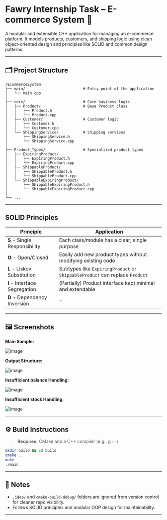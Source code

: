 # Fawry Internship Task – E-commerce System 🛒

A modular and extensible C++ application for managing an e-commerce platform. It models products, customers, and shipping logic using clean object-oriented design and principles like SOLID and common design patterns.

---

## 🗂️ Project Structure

```
/EcommerceSystem
├── main/                          # Entry point of the application
│   └── main.cpp
│
├── core/                          # Core business logic
│   ├── Product/                   # Base Product class
│   │   ├── Product.h
│   │   └── Product.cpp
│   ├── Customer/                  # Customer logic
│   │   ├── Customer.h
│   │   └── Customer.cpp
│   └── ShippingService/           # Shipping services
│       ├── ShippingService.h
│       └── ShippingService.cpp
│
├── Product_Types/                 # Specialized product types
│   ├── ExpiringProduct/
│   │   ├── ExpiringProduct.h
│   │   └── ExpiringProduct.cpp
│   ├── ShippableProduct/
│   │   ├── ShippableProduct.h
│   │   └── ShippableProduct.cpp
│   └── ShippableExpiringProduct/
│       ├── ShippableExpiringProduct.h
│       └── ShippableExpiringProduct.cpp
│
└── ...
```
---
## SOLID Principles
| Principle                     | Application                                                                 |
| ----------------------------- | --------------------------------------------------------------------------- |
| **S** - Single Responsibility | Each class/module has a clear, single purpose                               |
| **O** - Open/Closed           | Easily add new product types without modifying existing code                |
| **L** - Liskov Substitution   | Subtypes like `ExpiringProduct` or `ShippableProduct` can replace `Product` |
| **I** - Interface Segregation | (Partially) Product interface kept minimal and extendable                   |
| **D** - Dependency Inversion  |                                     -        |


---

## 🖼️ Screenshots

**Main Sample:**

![image](https://github.com/user-attachments/assets/2e3aa8a1-b981-4170-8af3-3f27b5bd80f3)


**Output Structure:**

![image](https://github.com/user-attachments/assets/70efff22-678d-4f3d-8407-14667c3830da)

**Insufficient balance Handling:**

![image](https://github.com/user-attachments/assets/ecdeccbd-5892-423c-b54b-4dbc4c2f1779)

**Insufficient stock Handling:**

![image](https://github.com/user-attachments/assets/283573eb-b9d7-4ab1-bc3b-cd669425534d)



---

## ⚙️ Build Instructions

> **Requires:** CMake and a C++ compiler (e.g., g++)

```bash
mkdir build && cd build
cmake ..
make
./main
```

---

## 🧾 Notes

- `.idea/` and `cmake-build-debug/` folders are ignored from version control for cleaner repo visibility.
- Follows SOLID principles and modular OOP design for maintainability.

---
